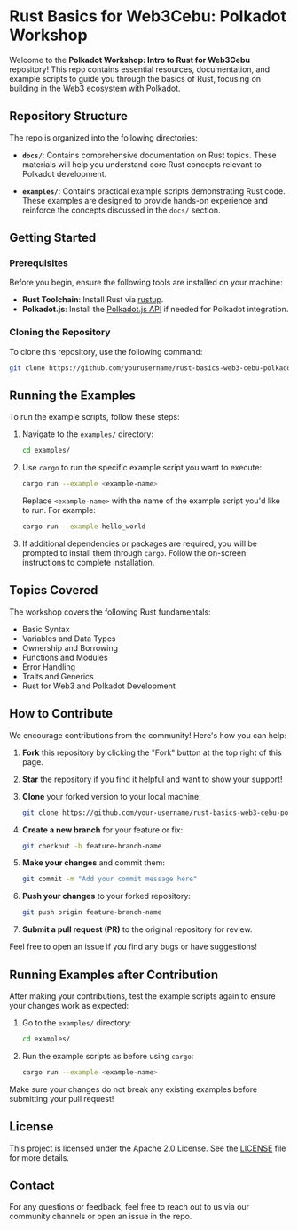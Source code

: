 # Rust Basics for Web3Cebu: Polkadot Workshop

Welcome to the **Polkadot Workshop: Intro to Rust for Web3Cebu** repository! This repo contains essential resources, documentation, and example scripts to guide you through the basics of Rust, focusing on building in the Web3 ecosystem with Polkadot.

## Repository Structure

The repo is organized into the following directories:

- **`docs/`**: Contains comprehensive documentation on Rust topics. These materials will help you understand core Rust concepts relevant to Polkadot development.
  
- **`examples/`**: Contains practical example scripts demonstrating Rust code. These examples are designed to provide hands-on experience and reinforce the concepts discussed in the `docs/` section.

## Getting Started

### Prerequisites

Before you begin, ensure the following tools are installed on your machine:

- **Rust Toolchain**: Install Rust via [rustup](https://rustup.rs/).
- **Polkadot.js**: Install the [Polkadot.js API](https://polkadot.js.org/) if needed for Polkadot integration.

### Cloning the Repository

To clone this repository, use the following command:

```bash
git clone https://github.com/yourusername/rust-basics-web3-cebu-polkadot.git
```

## Running the Examples

To run the example scripts, follow these steps:

1. Navigate to the `examples/` directory:

    ```bash
    cd examples/
    ```

2. Use `cargo` to run the specific example script you want to execute:

    ```bash
    cargo run --example <example-name>
    ```

    Replace `<example-name>` with the name of the example script you'd like to run. For example:

    ```bash
    cargo run --example hello_world
    ```

3. If additional dependencies or packages are required, you will be prompted to install them through `cargo`. Follow the on-screen instructions to complete installation.

## Topics Covered

The workshop covers the following Rust fundamentals:

- Basic Syntax
- Variables and Data Types
- Ownership and Borrowing
- Functions and Modules
- Error Handling
- Traits and Generics
- Rust for Web3 and Polkadot Development

## How to Contribute

We encourage contributions from the community! Here's how you can help:

1. **Fork** this repository by clicking the "Fork" button at the top right of this page.

2. **Star** the repository if you find it helpful and want to show your support!

3. **Clone** your forked version to your local machine:

    ```bash
    git clone https://github.com/your-username/rust-basics-web3-cebu-polkadot.git
    ```

4. **Create a new branch** for your feature or fix:

    ```bash
    git checkout -b feature-branch-name
    ```

5. **Make your changes** and commit them:

    ```bash
    git commit -m "Add your commit message here"
    ```

6. **Push your changes** to your forked repository:

    ```bash
    git push origin feature-branch-name
    ```

7. **Submit a pull request (PR)** to the original repository for review.

Feel free to open an issue if you find any bugs or have suggestions!

## Running Examples after Contribution

After making your contributions, test the example scripts again to ensure your changes work as expected:

1. Go to the `examples/` directory:

    ```bash
    cd examples/
    ```

2. Run the example scripts as before using `cargo`:

    ```bash
    cargo run --example <example-name>
    ```

Make sure your changes do not break any existing examples before submitting your pull request!

## License

This project is licensed under the Apache 2.0 License. See the [LICENSE](LICENSE) file for more details.

## Contact

For any questions or feedback, feel free to reach out to us via our community channels or open an issue in the repo.

